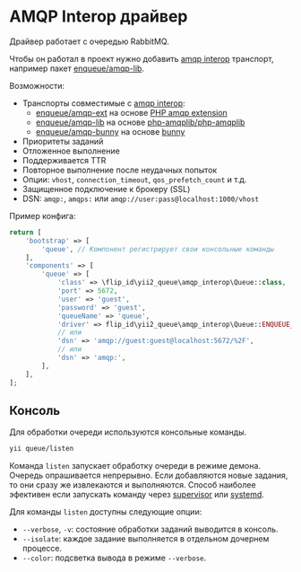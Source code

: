AMQP Interop драйвер
====================

Драйвер работает с очередью RabbitMQ.

Чтобы он работал в проект нужно добавить [amqp interop] транспорт, например пакет [enqueue/amqp-lib].

Возможности:

* Транспорты совместимые с [amqp interop]:
  * [enqueue/amqp-ext] на основе [PHP amqp extension]
  * [enqueue/amqp-lib] на основе [php-amqplib/php-amqplib]
  * [enqueue/amqp-bunny] на основе [bunny]
* Приоритеты заданий
* Отложенное выполнение
* Поддерживается TTR
* Повторное выполнение после неудачных попыток
* Опции: `vhost`, `connection_timeout`, `qos_prefetch_count` и т.д.
* Защищенное подключение к брокеру (SSL)
* DSN: `amqp:`, `amqps:` или `amqp://user:pass@localhost:1000/vhost`

[amqp interop]: https://github.com/queue-interop/queue-interop#amqp-interop
[enqueue/amqp-ext]: https://github.com/php-enqueue/amqp-ext
[PHP amqp extension]: https://github.com/pdezwart/php-amqp
[enqueue/amqp-lib]: https://github.com/php-enqueue/amqp-lib
[php-amqplib/php-amqplib]: https://github.com/php-amqplib/php-amqplib
[enqueue/amqp-bunny]: https://github.com/php-enqueue/amqp-bunny
[bunny]: https://github.com/jakubkulhan/bunny

Пример конфига:

```php
return [
    'bootstrap' => [
        'queue', // Компонент регистрирует свои консольные команды
    ],
    'components' => [
        'queue' => [
            'class' => \flip_id\yii2_queue\amqp_interop\Queue::class,
            'port' => 5672,
            'user' => 'guest',
            'password' => 'guest',
            'queueName' => 'queue',
            'driver' => flip_id\yii2_queue\amqp_interop\Queue::ENQUEUE_AMQP_LIB,
            // или
            'dsn' => 'amqp://guest:guest@localhost:5672/%2F',
            // или
            'dsn' => 'amqp:',
        ],
    ],
];
```

Консоль
-------

Для обработки очереди используются консольные команды.

```sh
yii queue/listen
```

Команда `listen` запускает обработку очереди в режиме демона. Очередь опрашивается непрерывно.
Если добавляются новые задания, то они сразу же извлекаются и выполняются. Способ наиболее эфективен
если запускать команду через [supervisor](worker.md#supervisor) или [systemd](worker.md#systemd).

Для команды `listen` доступны следующие опции:

- `--verbose`, `-v`: состояние обработки заданий выводится в консоль.
- `--isolate`: каждое задание выполняется в отдельном дочернем процессе.
- `--color`: подсветка вывода в режиме `--verbose`.
